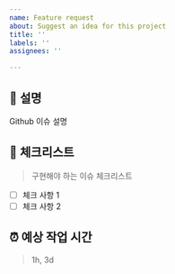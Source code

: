 ```yaml
---
name: Feature request
about: Suggest an idea for this project
title: ''
labels: ''
assignees: ''

---
```


## 💁 설명

Github 이슈 설명

## 📑 체크리스트
> 구현해야 하는 이슈 체크리스트

- [ ] 체크 사항 1
- [ ] 체크 사항 2

## ⏰ 예상 작업 시간
> 1h, 3d
